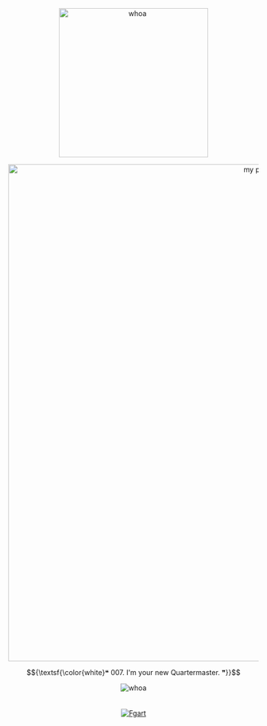 <div align="center">
<img src="https://github.com/user-attachments/assets/6f8de2c2-1786-436a-b72f-2ffb29e84eeb" alt="whoa" width="300">
</div>

<p align="center">
  <a href="https://jamesbond.fandom.com/wiki/Q_(Ben_Whishaw)">
    <img src="https://github.com/user-attachments/assets/91e5bdae-5082-4ac2-8cb8-1642acd367b3" alt="my pookie" width="1000">
  </a>
</p>

 $${\textsf{\color{white}❝ 007. I'm your new Quartermaster. ❞}}$$

<div align="center">
<img src="https://64.media.tumblr.com/a5938a48b27ff1036f8b53caf072a950/e530cedacf80aa8e-44/s75x75_c1/30bb0d94570e15c2407a959199d81dc378dcb045.gifv" alt="whoa">
</div>

<br>
<br>

<div align="center">
  <a href="https://spotify-github-profile.kittinanx.com/api/view?uid=31tckfmsmy7m3qsgkook6hwjqqne&redirect=true">
    <img src="https://spotify-github-profile.kittinanx.com/api/view?uid=31tckfmsmy7m3qsgkook6hwjqqne&cover_image=true&theme=natemoo-re&show_offline=true&background_color=121212&interchange=true&bar_color=f1f1f1&bar_color_cover=false" alt="Fgart">
  </a>
</div>
